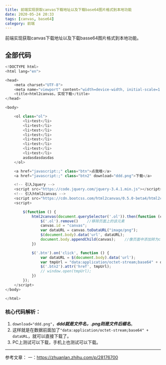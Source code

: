 ```yaml
---
title: 前端实现获取canvas下载地址以及下载base64图片格式到本地功能
date: 2020-05-24 20:33
tags: [canvas, base64]
category: 前端
---
```

前端实现获取canvas下载地址以及下载basse64图片格式到本地功能。
<!--more-->
## 全部代码
```js
<!DOCTYPE html>
<html lang="en">

<head>
    <meta charset="UTF-8">
    <meta name="viewport" content="width=device-width, initial-scale=1.0">
    <title>html2canvas，实现下载</title>
</head>

<body>

    <ol class="ol">
        <li>test</li>
        <li>test</li>
        <li>test</li>
        <li>test</li>
        <li>test</li>
        <li>test</li>
        <li>test</li>
        <li>test</li>
        asdasdasdasdas
    </ol>

    <a href="javascript:;" class="btn">点我哦</a>
    <a href="javascript:;" class="btn2" download="ddd.png">下载</a>

    <!-- 引入Jquery -->
    <script src="https://code.jquery.com/jquery-3.4.1.min.js"></script>
    <!-- 引入html2canvas -->
    <script src="https://cdn.bootcss.com/html2canvas/0.5.0-beta4/html2canvas.js"></script>
    <script>

        $(function () {
            html2canvas(document.querySelector('.ol')).then(function (canvas) {
                $('.ol').remove()    //移除页面上的该元素
                canvas.id = "canvas";
                var dataURL = canvas.toDataURL("image/png");
                $(document.body).data('url', dataURL);
                document.body.appendChild(canvas);    //像页面中添加转为canvas之后的元素
            })

            $('.btn').on('click', function () {
                var dataURL = $(document.body).data('url');
                var tmpUrl = "data:application/octet-stream;base64" + dataURL;
                $('.btn2').attr('href', tmpUrl);
                // window.open(tmpUrl);
            })
        });
    </script>
</body>

</html>
```
### 核心代码解析：
1. `download="ddd.png"`，***ddd就是文件名，.png则是文件后缀名***。
2. 这样就是在数据前面加了`"data:application/octet-stream;base64" + dataURL`，就可以直接下载了。
3. PC上测试可以下载，手机上也测试可以下载。


---
参考文章：
一：https://zhuanlan.zhihu.com/p/28176700
